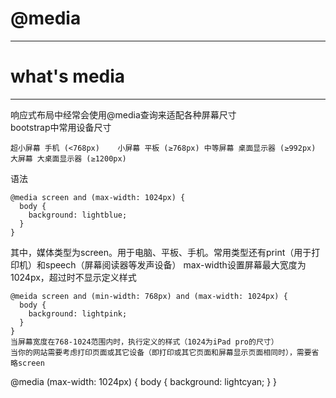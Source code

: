 # @media
---
# what's media
---
响应式布局中经常会使用@media查询来适配各种屏幕尺寸  
bootstrap中常用设备尺寸
```
超小屏幕 手机 (<768px)	小屏幕 平板 (≥768px)	中等屏幕 桌面显示器 (≥992px)	大屏幕 大桌面显示器 (≥1200px)
```
语法
```
@media screen and (max-width: 1024px) {
  body {
    background: lightblue;
  }
}
```
其中，媒体类型为screen。用于电脑、平板、手机。常用类型还有print（用于打印机）和speech（屏幕阅读器等发声设备）
max-width设置屏幕最大宽度为1024px，超过时不显示定义样式
```
@meida screen and (min-width: 768px) and (max-width: 1024px) {
  body {
    background: lightpink;
  }
}
当屏幕宽度在768-1024范围内时，执行定义的样式（1024为iPad pro的尺寸）
当你的网站需要考虑打印页面或其它设备（即打印或其它页面和屏幕显示页面相同时），需要省略screen
```
@media (max-width: 1024px) {
  body {
    background: lightcyan;
  }
}
```

